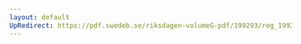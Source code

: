 ```yaml
---
layout: default
UpRedirect: https://pdf.swedeb.se/riksdagen-volumeG-pdf/199293/reg_199293/reg_199293_0159.pdf
---
```

